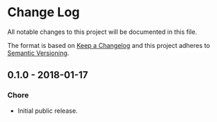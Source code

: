# Change Log

All notable changes to this project will be documented in this file.

The format is based on [Keep a Changelog](http://keepachangelog.com/en/0.3.0/) 
and this project adheres to [Semantic Versioning](http://semver.org/).

## 0.1.0 - 2018-01-17

### Chore

- Initial public release.
